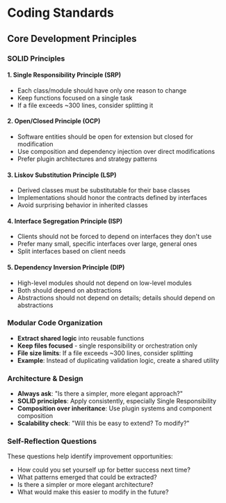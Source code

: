 # Coding Standards

## Core Development Principles

### SOLID Principles

#### 1. Single Responsibility Principle (SRP)
- Each class/module should have only one reason to change
- Keep functions focused on a single task
- If a file exceeds ~300 lines, consider splitting it

#### 2. Open/Closed Principle (OCP)
- Software entities should be open for extension but closed for modification
- Use composition and dependency injection over direct modifications
- Prefer plugin architectures and strategy patterns

#### 3. Liskov Substitution Principle (LSP)
- Derived classes must be substitutable for their base classes
- Implementations should honor the contracts defined by interfaces
- Avoid surprising behavior in inherited classes

#### 4. Interface Segregation Principle (ISP)
- Clients should not be forced to depend on interfaces they don't use
- Prefer many small, specific interfaces over large, general ones
- Split interfaces based on client needs

#### 5. Dependency Inversion Principle (DIP)
- High-level modules should not depend on low-level modules
- Both should depend on abstractions
- Abstractions should not depend on details; details should depend on abstractions

### Modular Code Organization
- **Extract shared logic** into reusable functions
- **Keep files focused** - single responsibility or orchestration only
- **File size limits**: If a file exceeds ~300 lines, consider splitting
- **Example**: Instead of duplicating validation logic, create a shared utility

### Architecture & Design
- **Always ask**: "Is there a simpler, more elegant approach?"
- **SOLID principles**: Apply consistently, especially Single Responsibility
- **Composition over inheritance**: Use plugin systems and component composition
- **Scalability check**: "Will this be easy to extend? To modify?"

### Self-Reflection Questions
These questions help identify improvement opportunities:
- How could you set yourself up for better success next time?
- What patterns emerged that could be extracted?
- Is there a simpler or more elegant architecture?
- What would make this easier to modify in the future?
